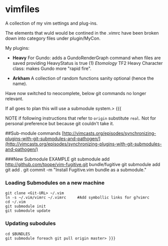 vimfiles
========
A collection of my vim settings and plug-ins.

The elements that wuld would be contined in the .vimrc have been broken down into category files under plugin/MyCon.

My plugins:
* **Heavy** For Gundo: adds a GundoRenderGraph command when files are saved providing HeavyStatus is true (1)
	*Etomology* TF2 Heavy Character class: makes Gundo more "rapid fire".

* **Arkham** A collection of random functions sanity optional (hence the name).

Have now switched to neocomplete, below git commands no longer relevant.

If all goes to plan this will use a submodule system.> {{{

NOTE if following instructions that refer to `origin` substitute `real`. Not for personal preference but  because git couldn't take it.

##Sub-module commands
[http://vimcasts.org/episodes/synchronizing-plugins-with-git-submodules-and-pathogen/](http://vimcasts.org/episodes/synchronizing-plugins-with-git-submodules-and-pathogen/)

###New Submodule
	EXAMPLE git submodule add http://github.com/tpope/vim-fugitive.git bundle/fugitive
	git submodule add <Git-ADD-URL> <PathToStoreUnder>
	git add .
	git commit -m "Install Fugitive.vim bundle as a submodule."

### Loading Submodules on a new machine
	git clone <Git-URL> ~/.vim
	ln -s ~/.vim/vimrc ~/.vimrc		#Add symbollic links for g?vimrc
	cd ~/.vim
	git submodule init
	git submodule update

### Updating subodules
	cd $BUNDLES
	git submodule foreach git pull origin master> }}}
